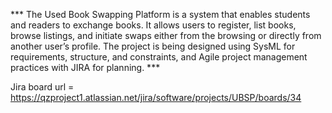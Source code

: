 *** The Used Book Swapping Platform is a system that enables students and readers to exchange books. It allows users to register, list books, browse listings, and initiate swaps either from the browsing or directly from another user’s profile. The project is being designed using SysML for requirements, structure, and constraints, and Agile project management practices with JIRA for planning. ***

Jira board url = https://qzproject1.atlassian.net/jira/software/projects/UBSP/boards/34